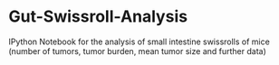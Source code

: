 # Gut-Swissroll-Analysis
IPython Notebook for the analysis of small intestine swissrolls of mice (number of tumors, tumor burden, mean tumor size and further data)

